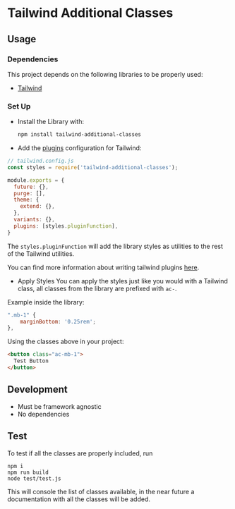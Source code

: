 # Tailwind Additional Classes

## Usage

### Dependencies
This project depends on the following libraries to be properly used:
- [Tailwind](https://tailwindcss.com/docs/installation)

### Set Up

- Install the Library with:
  ``` bash
  npm install tailwind-additional-classes
  ```

- Add the [plugins](https://tailwindcss.com/docs/configuration#plugins) configuration for Tailwind:

``` js
// tailwind.config.js
const styles = require('tailwind-additional-classes');

module.exports = {
  future: {},
  purge: [],
  theme: {
    extend: {},
  },
  variants: {},
  plugins: [styles.pluginFunction],
}
```
The `styles.pluginFunction` will add the library styles as utilities to the rest of the Tailwind utilities.

You can find more information about writing tailwind plugins [here](https://tailwindcss.com/docs/plugins).

- Apply Styles
  You can apply the styles just like you would with a Tailwind class, all classes from the library are prefixed with `ac-`.

Example inside the library:

```js
".mb-1" {
    marginBottom: '0.25rem';
},


```

Using the classes above in your project:

```html
<button class="ac-mb-1">
  Test Button
</button>
```


## Development


- Must be framework agnostic
- No dependencies

## Test

To test if all the classes are properly included, run

```
npm i
npm run build
node test/test.js
```

This will console the list of classes available, in the near future a documentation with all the classes will be added.